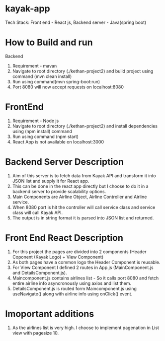 # kayak-app
Tech Stack: Front end - React js, Backend server - Java(spring boot)

# How to Build and run
 Backend
 1. Requirement - mavan
 2. Navigate to root directory (./kethan-project2) and build project using command (mvn clean install)
 3. Run using command(mvn spring-boot:run)
 4. Port 8080 will now accept requests on localhost:8080
 
 # FrontEnd
 1. Requirement - Node js 
 2. Navigate to root directory (./kethan-project2) and install dependencies using (npm install) command
 3. Run using command (npm start)
 4. React App is not available on localhost:3000 
 
 # Backend Server Description
 1. Aim of this server is to fetch data from Kayak API and transform it into JSON list and supply it for React app.
 2. This can be done in the react app directly but I choose to do it in a backend server to provide scalability options.
 3. Main Components are Airline Object, Airline Controller and Airline service.
 4. When 8080 port is hit the controller will call service class and service class will call Kayak API.
 5. The output is in string format it is parsed into JSON list and returned.
 
 # Front End React Description
 1. For this project the pages are divided into 2 components (Header Coponent (Kayak Logo) + View Component)
 2. As both pages have a common logo the Header Component is reusable.
 3. For View Component I defined 2 routes in App.js (MainComponent.js and DetailsComponent.js).
 4. Maincomponent.js contains airlines list - So it calls port 8080 and fetch entire airline info asyncronously using axios and list them.
 5. DetailsComponent.js is routed form Maincomponent.js using useNavigate() along with airline info using onClick() event.
 
 # Imoportant additions
 1. As the airlines list is very high. I choose to implement pagenation in List view with pagesize 10.
